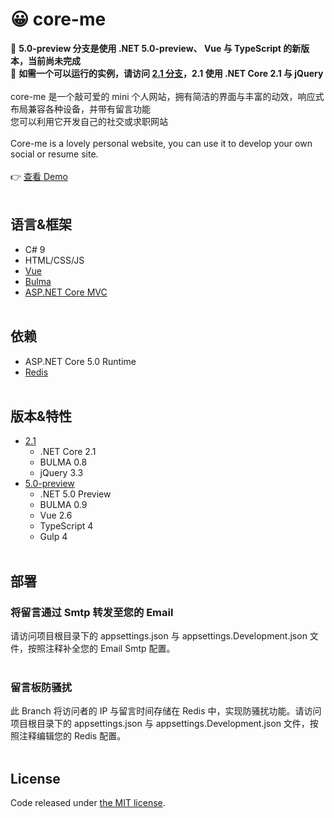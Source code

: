 # 😀 core-me
🚧 __5.0-preview 分支是使用 .NET 5.0-preview、 Vue 与 TypeScript 的新版本，当前尚未完成__
<br>
🚧 __如需一个可以运行的实例，请访问 [2.1 分支](https://github.com/Surbowl/core-me/tree/2.1)，2.1 使用 .NET Core 2.1 与 jQuery__
<br><br>
core-me 是一个敲可爱的 mini 个人网站，拥有简洁的界面与丰富的动效，响应式布局兼容各种设备，并带有留言功能
<br>
您可以利用它开发自己的社交或求职网站
<br><br>
Core-me is a lovely personal website, you can use it to develop your own social or resume site.
<br><br>
👉 [查看 Demo](https://surbowl.online)
<br><br>
## 语言&框架
- C# 9
- HTML/CSS/JS
- [Vue](https://vuejs.org/)
- [Bulma](https://github.com/jgthms/bulma)
- [ASP.NET Core MVC](https://github.com/aspnet/AspNetCore)
<br><br>
## 依赖
- ASP.NET Core 5.0 Runtime
- [Redis](https://github.com/microsoftarchive/redis/releases)
<br><br>
## 版本&特性
- [2.1](https://github.com/Surbowl/core-me/tree/2.1) 
  - .NET Core 2.1
  - BULMA 0.8
  - jQuery 3.3
- [5.0-preview](https://github.com/Surbowl/core-me/tree/5.0-preview) 
  - .NET 5.0 Preview
  - BULMA 0.9
  - Vue 2.6
  - TypeScript 4
  - Gulp 4
<br><br>
## 部署
### 将留言通过 Smtp 转发至您的 Email
请访问项目根目录下的 appsettings.json 与 appsettings.Development.json 文件，按照注释补全您的 Email Smtp 配置。
<br><br>
### 留言板防骚扰
此 Branch 将访问者的 IP 与留言时间存储在 Redis 中，实现防骚扰功能。请访问项目根目录下的 appsettings.json 与 appsettings.Development.json 文件，按照注释编辑您的 Redis 配置。
<br><br>
## License
Code released under [the MIT license](https://github.com/Surbowl/core-me/blob/master/LICENSE).
